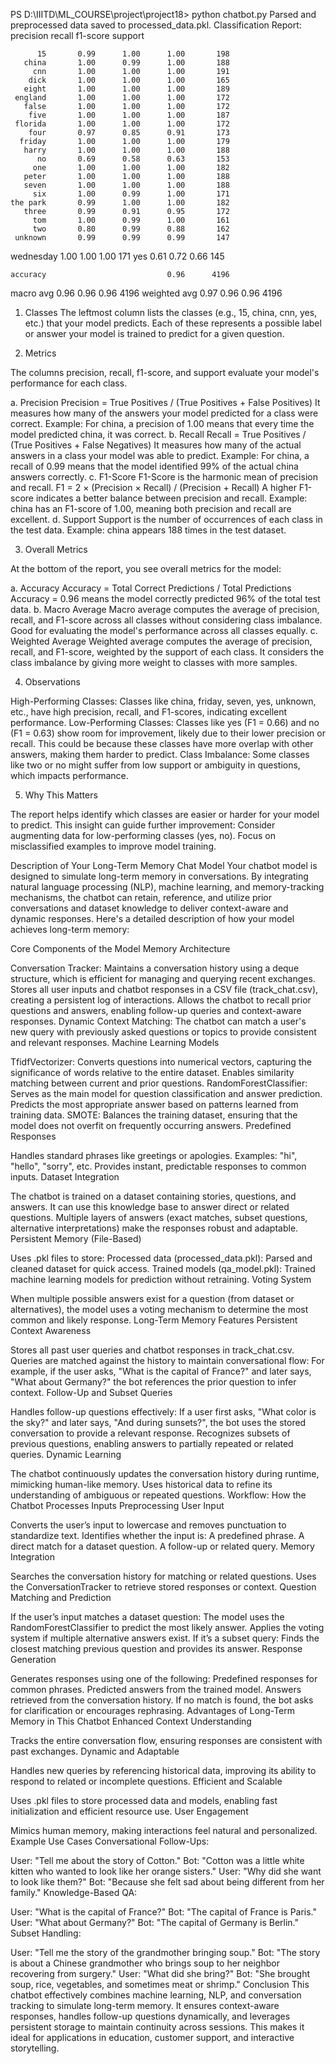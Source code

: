 PS D:\IIITD\ML_COURSE\project\project18> python chatbot.py
Parsed and preprocessed data saved to processed_data.pkl.
Classification Report:
              precision    recall  f1-score   support

          15       0.99      1.00      1.00       198
       china       1.00      0.99      1.00       188
         cnn       1.00      1.00      1.00       191
        dick       1.00      1.00      1.00       165
       eight       1.00      1.00      1.00       189
     england       1.00      1.00      1.00       172
       false       1.00      1.00      1.00       172
        five       1.00      1.00      1.00       187
     florida       1.00      1.00      1.00       172
        four       0.97      0.85      0.91       173
      friday       1.00      1.00      1.00       179
       harry       1.00      1.00      1.00       188
          no       0.69      0.58      0.63       153
         one       1.00      1.00      1.00       182
       peter       1.00      1.00      1.00       188
       seven       1.00      1.00      1.00       188
         six       1.00      0.99      1.00       171
    the park       0.99      1.00      1.00       182
       three       0.99      0.91      0.95       172
         tom       1.00      0.99      1.00       161
         two       0.80      0.99      0.88       162
     unknown       0.99      0.99      0.99       147
   wednesday       1.00      1.00      1.00       171
         yes       0.61      0.72      0.66       145

    accuracy                           0.96      4196
   macro avg       0.96      0.96      0.96      4196
weighted avg       0.97      0.96      0.96      4196

1. Classes
The leftmost column lists the classes (e.g., 15, china, cnn, yes, etc.) that your model predicts.
Each of these represents a possible label or answer your model is trained to predict for a given question.


2. Metrics

The columns precision, recall, f1-score, and support evaluate your model's performance for each class.

a. Precision
Precision = True Positives / (True Positives + False Positives)
It measures how many of the answers your model predicted for a class were correct.
Example: For china, a precision of 1.00 means that every time the model predicted china, it was correct.
b. Recall
Recall = True Positives / (True Positives + False Negatives)
It measures how many of the actual answers in a class your model was able to predict.
Example: For china, a recall of 0.99 means that the model identified 99% of the actual china answers correctly.
c. F1-Score
F1-Score is the harmonic mean of precision and recall.
F1 = 2 × (Precision × Recall) / (Precision + Recall)
A higher F1-score indicates a better balance between precision and recall.
Example: china has an F1-score of 1.00, meaning both precision and recall are excellent.
d. Support
Support is the number of occurrences of each class in the test data.
Example: china appears 188 times in the test dataset.


3. Overall Metrics

At the bottom of the report, you see overall metrics for the model:

a. Accuracy
Accuracy = Total Correct Predictions / Total Predictions
Accuracy = 0.96 means the model correctly predicted 96% of the total test data.
b. Macro Average
Macro average computes the average of precision, recall, and F1-score across all classes without considering class imbalance.
Good for evaluating the model's performance across all classes equally.
c. Weighted Average
Weighted average computes the average of precision, recall, and F1-score, weighted by the support of each class.
It considers the class imbalance by giving more weight to classes with more samples.


4. Observations

High-Performing Classes: Classes like china, friday, seven, yes, unknown, etc., have high precision, recall, and F1-scores, indicating excellent performance.
Low-Performing Classes: Classes like yes (F1 = 0.66) and no (F1 = 0.63) show room for improvement, likely due to their lower precision or recall.
This could be because these classes have more overlap with other answers, making them harder to predict.
Class Imbalance: Some classes like two or no might suffer from low support or ambiguity in questions, which impacts performance.


5. Why This Matters

The report helps identify which classes are easier or harder for your model to predict.
This insight can guide further improvement:
Consider augmenting data for low-performing classes (yes, no).
Focus on misclassified examples to improve model training.

Description of Your Long-Term Memory Chat Model
Your chatbot model is designed to simulate long-term memory in conversations. By integrating natural language processing (NLP), machine learning, and memory-tracking mechanisms, the chatbot can retain, reference, and utilize prior conversations and dataset knowledge to deliver context-aware and dynamic responses. Here's a detailed description of how your model achieves long-term memory:

Core Components of the Model
Memory Architecture

Conversation Tracker:
Maintains a conversation history using a deque structure, which is efficient for managing and querying recent exchanges.
Stores all user inputs and chatbot responses in a CSV file (track_chat.csv), creating a persistent log of interactions.
Allows the chatbot to recall prior questions and answers, enabling follow-up queries and context-aware responses.
Dynamic Context Matching:
The chatbot can match a user's new query with previously asked questions or topics to provide consistent and relevant responses.
Machine Learning Models

TfidfVectorizer:
Converts questions into numerical vectors, capturing the significance of words relative to the entire dataset.
Enables similarity matching between current and prior questions.
RandomForestClassifier:
Serves as the main model for question classification and answer prediction.
Predicts the most appropriate answer based on patterns learned from training data.
SMOTE:
Balances the training dataset, ensuring that the model does not overfit on frequently occurring answers.
Predefined Responses

Handles standard phrases like greetings or apologies.
Examples: "hi", "hello", "sorry", etc.
Provides instant, predictable responses to common inputs.
Dataset Integration

The chatbot is trained on a dataset containing stories, questions, and answers. It can use this knowledge base to answer direct or related questions.
Multiple layers of answers (exact matches, subset questions, alternative interpretations) make the responses robust and adaptable.
Persistent Memory (File-Based)

Uses .pkl files to store:
Processed data (processed_data.pkl): Parsed and cleaned dataset for quick access.
Trained models (qa_model.pkl): Trained machine learning models for prediction without retraining.
Voting System

When multiple possible answers exist for a question (from dataset or alternatives), the model uses a voting mechanism to determine the most common and likely response.
Long-Term Memory Features
Persistent Context Awareness

Stores all past user queries and chatbot responses in track_chat.csv.
Queries are matched against the history to maintain conversational flow:
For example, if the user asks, "What is the capital of France?" and later says, "What about Germany?" the bot references the prior question to infer context.
Follow-Up and Subset Queries

Handles follow-up questions effectively:
If a user first asks, "What color is the sky?" and later says, "And during sunsets?", the bot uses the stored conversation to provide a relevant response.
Recognizes subsets of previous questions, enabling answers to partially repeated or related queries.
Dynamic Learning

The chatbot continuously updates the conversation history during runtime, mimicking human-like memory.
Uses historical data to refine its understanding of ambiguous or repeated questions.
Workflow: How the Chatbot Processes Inputs
Preprocessing User Input

Converts the user’s input to lowercase and removes punctuation to standardize text.
Identifies whether the input is:
A predefined phrase.
A direct match for a dataset question.
A follow-up or related query.
Memory Integration

Searches the conversation history for matching or related questions.
Uses the ConversationTracker to retrieve stored responses or context.
Question Matching and Prediction

If the user’s input matches a dataset question:
The model uses the RandomForestClassifier to predict the most likely answer.
Applies the voting system if multiple alternative answers exist.
If it’s a subset query:
Finds the closest matching previous question and provides its answer.
Response Generation

Generates responses using one of the following:
Predefined responses for common phrases.
Predicted answers from the trained model.
Answers retrieved from the conversation history.
If no match is found, the bot asks for clarification or encourages rephrasing.
Advantages of Long-Term Memory in This Chatbot
Enhanced Context Understanding

Tracks the entire conversation flow, ensuring responses are consistent with past exchanges.
Dynamic and Adaptable

Handles new queries by referencing historical data, improving its ability to respond to related or incomplete questions.
Efficient and Scalable

Uses .pkl files to store processed data and models, enabling fast initialization and efficient resource use.
User Engagement

Mimics human memory, making interactions feel natural and personalized.
Example Use Cases
Conversational Follow-Ups:

User: "Tell me about the story of Cotton."
Bot: "Cotton was a little white kitten who wanted to look like her orange sisters."
User: "Why did she want to look like them?"
Bot: "Because she felt sad about being different from her family."
Knowledge-Based QA:

User: "What is the capital of France?"
Bot: "The capital of France is Paris."
User: "What about Germany?"
Bot: "The capital of Germany is Berlin."
Subset Handling:

User: "Tell me the story of the grandmother bringing soup."
Bot: "The story is about a Chinese grandmother who brings soup to her neighbor recovering from surgery."
User: "What did she bring?"
Bot: "She brought soup, rice, vegetables, and sometimes meat or shrimp."
Conclusion
This chatbot effectively combines machine learning, NLP, and conversation tracking to simulate long-term memory. It ensures context-aware responses, handles follow-up questions dynamically, and leverages persistent storage to maintain continuity across sessions. This makes it ideal for applications in education, customer support, and interactive storytelling.